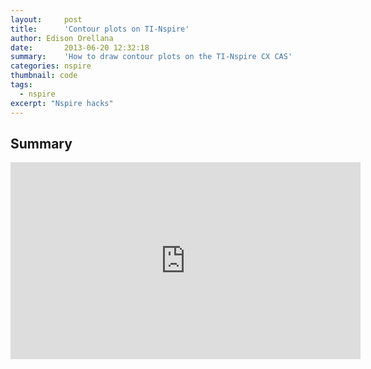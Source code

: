 ```yaml
---
layout:     post
title:      'Contour plots on TI-Nspire'
author: Edison Orellana
date:       2013-06-20 12:32:18
summary:	'How to draw contour plots on the TI-Nspire CX CAS'
categories: nspire
thumbnail: code
tags:
  - nspire
excerpt: "Nspire hacks"
---
```


## Summary

<iframe width="560" height="315" src="https://www.youtube.com/embed/2pwBGJDoX-o" frameborder="0" allowfullscreen></iframe>

